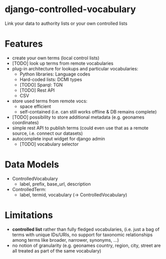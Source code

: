 # django-controlled-vocabulary
Link your data to authority lists or your own controlled lists

# Features

* create your own terms (local control lists)
* [TODO] look up terms from remote vocabularies
* plug-in architecture for lookups and particular vocabularies:
  * Python libraries: Language codes
  * Hard-coded lists: DCMI types
  * [TODO] Sparql: TGN
  * [TODO] Rest API
  * CSV
* store used terms from remote vocs:
  * space efficient
  * self-contained (i.e. can still works offline & DB remains complete)
* [TODO] possibility to store additional metadata (e.g. geonames coordinates)
* simple rest API to publish terms (could even use that as a remote source, i.e. connect our datasets)
* autocomplete input widget for django admin
  * [TODO] vocabulary selector

# Data Models
* ControlledVocabulary
  * label, prefix, base_url, description
* ControlledTerm:
  * label, termid, vocabulary (-> ControlledVocabulary)

# Limitations
* **controlled list** rather than fully fledged vocabularies, (i.e. just a bag of terms with unique IDs/URIs, no support for taxonomic relationships among terms like broader, narrower, synonyms, ...)
* no notion of granularity (e.g. geonames country, region, city, street are all treated as part of the same vocabulary)

